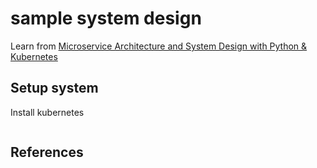 # sample system design
Learn from [Microservice Architecture and System Design with Python & Kubernetes ](https://www.youtube.com/watch?v=hmkF77F9TLw)

## Setup system
Install kubernetes
```
```

## References
